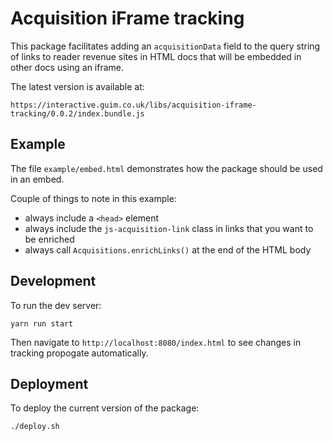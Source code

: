 # Acquisition iFrame tracking

This package facilitates adding an `acquisitionData` field to the query string of links to reader revenue sites in HTML docs that will be embedded in other docs using an iframe.

The latest version is available at:

`https://interactive.guim.co.uk/libs/acquisition-iframe-tracking/0.0.2/index.bundle.js`

## Example

The file `example/embed.html` demonstrates how the package should be used in an embed.

Couple of things to note in this example:
- always include a `<head>` element
- always include the `js-acquisition-link` class in links that you want to be enriched
- always call `Acquisitions.enrichLinks()` at the end of the HTML body

## Development

To run the dev server:

```
yarn run start
```

Then navigate to `http://localhost:8080/index.html` to see changes in tracking propogate automatically.

## Deployment

To deploy the current version of the package:

```
./deploy.sh
```
